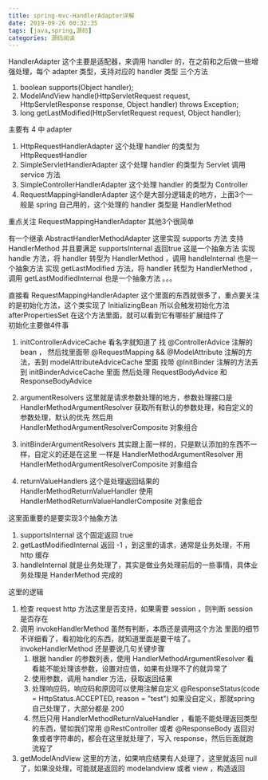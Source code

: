 ```yaml
---
title: spring-mvc-HandlerAdapter详解
date: 2019-09-26 00:32:35
tags: [java,spring,源码]
categories: 源码阅读
---
```


HandlerAdapter
这个主要是适配器，来调用 handler 的，在之前和之后做一些增强处理，每个 adapter 类型，支持对应的 handler 类型
三个方法
1. boolean supports(Object handler);
2. ModelAndView handle(HttpServletRequest request, HttpServletResponse response, Object handler) throws Exception;
3. long getLastModified(HttpServletRequest request, Object handler);

主要有 4 中 adapter
1. HttpRequestHandlerAdapter 这个处理 handler 的类型为 HttpRequestHandler 
2. SimpleServletHandlerAdapter 这个处理 handler 的类型为 Servlet 调用 service 方法
3. SimpleControllerHandlerAdapter 这个处理 handler 的类型为 Controller 
4. RequestMappingHandlerAdapter 这个是大部分逻辑走的地方，上面3个一般是 spring 自己用的，这个处理的 handler 类型是 HandlerMethod 

重点关注 RequestMappingHandlerAdapter 其他3个很简单

有一个继承 AbstractHandlerMethodAdapter
这里实现 supports 方法 支持 HandlerMethod  并且要满足 supportsInternal 返回true 这是一个抽象方法
实现 handle 方法，将 handler 转型为 HandlerMethod ，调用 handleInternal 也是一个抽象方法
实现 getLastModified 方法，将 handler 转型为 HandlerMethod ，调用 getLastModifiedInternal 也是一个抽象方法
。。。

直接看 RequestMappingHandlerAdapter 
这个里面的东西就很多了，重点要关注的是初始化方法，这个类实现了 InitializingBean 所以会触发初始化方法 afterPropertiesSet 在这个方法里面，就可以看到它有哪些扩展组件了  
初始化主要做4件事
1. initControllerAdviceCache 
看名字就知道了 找 @ControllerAdvice 注解的 bean ，
然后找里面带 @RequestMapping && @ModelAttribute 注解的方法，丢到 modelAttributeAdviceCache 里面
找带 @InitBinder 注解的方法丢到 initBinderAdviceCache 里面
然后处理 RequestBodyAdvice 和 ResponseBodyAdvice

2. argumentResolvers
这里就是请求参数处理的地方，参数处理接口是 HandlerMethodArgumentResolver
获取所有默认的参数处理，和自定义的参数处理，默认的优先
然后用 HandlerMethodArgumentResolverComposite 对象组合

3. initBinderArgumentResolvers
其实跟上面一样的，只是默认添加的东西不一样，自定义的还是在这里
一样是 HandlerMethodArgumentResolver 用 HandlerMethodArgumentResolverComposite 对象组合

4. returnValueHandlers
这个是处理返回结果的 HandlerMethodReturnValueHandler
使用 HandlerMethodReturnValueHandlerComposite 对象组合

这里面重要的是要实现3个抽象方法 
1. supportsInternal 这个固定返回 true
2. getLastModifiedInternal 返回 -1 ，到这里的请求，通常是业务处理，不用 http 缓存
3. handleInternal
就是业务处理了，其实是做业务处理前后的一些事情，具体业务处理是 HanderMethod 完成的

这里的逻辑
1. 检查 request http 方法这里是否支持，如果需要 session ，则判断 session 是否存在
2. 调用 invokeHandlerMethod 虽然有判断，本质还是调用这个方法
	里面的细节不详细看了，看初始化的东西，就知道里面是要干啥了。
	invokeHandlerMethod 还是要说几句关键步骤
	1. 根据 handler 的参数列表，使用 HandlerMethodArgumentResolver 看看能不能处理该参数，设置对应值，如果有处理不了的就异常了
	2. 使用参数，调用 handler 方法，获取返回结果
	3. 处理响应码，响应码和原因可以使用注解自定义 @ResponseStatus(code = HttpStatus.ACCEPTED, reason = "test") 如果没自定义，那就spring 自己处理了，大部分都是 200
	4. 然后只用 HandlerMethodReturnValueHandler ，看能不能处理返回类型的东西，譬如我们常用 @RestController 或者 @ResponseBody 返回对象或者字符串的，都会在这里就处理了，写入 response，然后后面就跑流程了
3. getModelAndView 这里的方法，如果响应结果有人处理了，这里就返回 null 了，如果没处理，可能就是返回的 modelandview 或者 view ，构造返回
